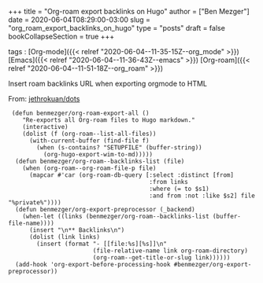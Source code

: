 +++
title = "Org-roam export backlinks on Hugo"
author = ["Ben Mezger"]
date = 2020-06-04T08:29:00-03:00
slug = "org_roam_export_backlinks_on_hugo"
type = "posts"
draft = false
bookCollapseSection = true
+++

tags
: [Org-mode]({{< relref "2020-06-04--11-35-15Z--org_mode" >}}) [Emacs]({{< relref "2020-06-04--11-36-43Z--emacs" >}}) [Org-roam]({{< relref "2020-06-04--11-51-18Z--org_roam" >}})

Insert roam backlinks URL when exporting orgmode to HTML

From: [jethrokuan/dots](https://github.com/jethrokuan/dots/blob/0064ea2aab667f115a14ce48292731db46302c53/.doom.d/config.el#L495)

```emacs-lisp
 (defun benmezger/org-roam-export-all ()
    "Re-exports all Org-roam files to Hugo markdown."
    (interactive)
    (dolist (f (org-roam--list-all-files))
      (with-current-buffer (find-file f)
        (when (s-contains? "SETUPFILE" (buffer-string))
          (org-hugo-export-wim-to-md)))))
  (defun benmezger/org-roam--backlinks-list (file)
    (when (org-roam--org-roam-file-p file)
      (mapcar #'car (org-roam-db-query [:select :distinct [from]
                                        :from links
                                        :where (= to $s1)
                                        :and from :not :like $s2] file "%private%"))))
  (defun benmezger/org-export-preprocessor (_backend)
    (when-let ((links (benmezger/org-roam--backlinks-list (buffer-file-name))))
      (insert "\n** Backlinks\n")
      (dolist (link links)
        (insert (format "- [[file:%s][%s]]\n"
                        (file-relative-name link org-roam-directory)
                        (org-roam--get-title-or-slug link))))))
  (add-hook 'org-export-before-processing-hook #benmezger/org-export-preprocessor))
```
